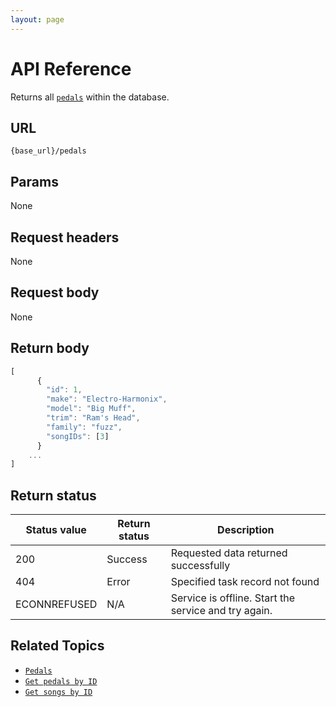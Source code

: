 ```yaml
---
layout: page
---
```


# API Reference

Returns all [`pedals`](pedal.md) within the database.

## URL

```shell
{base_url}/pedals
```

## Params

None

## Request headers

None

## Request body

None

## Return body

```js
[
      {
        "id": 1, 
        "make": "Electro-Harmonix",
        "model": "Big Muff",
        "trim": "Ram's Head",
        "family": "fuzz",
        "songIDs": [3]
      }
    ...
]
```

## Return status

| Status value | Return status | Description |
| ------------- | ----------- | ----------- |
| 200 | Success | Requested data returned successfully |
| 404 | Error | Specified task record not found |
|  ECONNREFUSED | N/A | Service is offline. Start the service and try again. |

## Related Topics

* [`Pedals`](pedal.md)
* [`Get pedals by ID`](get-pedals-by-ID.md)
* [`Get songs by ID`](get-songs-by-id.md)
